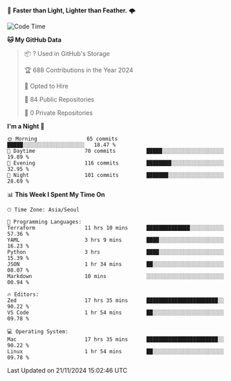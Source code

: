 :rocket: **Faster than Light, Lighter than Feather.** 🌩️


<!--START_SECTION:waka-->
![Code Time](http://img.shields.io/badge/Code%20Time-607%20hrs%208%20mins-blue)

**🐱 My GitHub Data** 

> 📦 ? Used in GitHub's Storage 
 > 
> 🏆 688 Contributions in the Year 2024
 > 
> 💼 Opted to Hire
 > 
> 📜 84 Public Repositories 
 > 
> 🔑 0 Private Repositories 
 > 
**I'm a Night 🦉** 

```text
🌞 Morning                65 commits          █████░░░░░░░░░░░░░░░░░░░░   18.47 % 
🌆 Daytime                70 commits          █████░░░░░░░░░░░░░░░░░░░░   19.89 % 
🌃 Evening                116 commits         ████████░░░░░░░░░░░░░░░░░   32.95 % 
🌙 Night                  101 commits         ███████░░░░░░░░░░░░░░░░░░   28.69 % 
```


📊 **This Week I Spent My Time On** 

```text
🕑︎ Time Zone: Asia/Seoul

💬 Programming Languages: 
Terraform                11 hrs 10 mins      ██████████████░░░░░░░░░░░   57.36 % 
YAML                     3 hrs 9 mins        ████░░░░░░░░░░░░░░░░░░░░░   16.23 % 
Python                   3 hrs               ████░░░░░░░░░░░░░░░░░░░░░   15.39 % 
JSON                     1 hr 34 mins        ██░░░░░░░░░░░░░░░░░░░░░░░   08.07 % 
Markdown                 10 mins             ░░░░░░░░░░░░░░░░░░░░░░░░░   00.94 % 

🔥 Editors: 
Zed                      17 hrs 35 mins      ███████████████████████░░   90.22 % 
VS Code                  1 hr 54 mins        ██░░░░░░░░░░░░░░░░░░░░░░░   09.78 % 

💻 Operating System: 
Mac                      17 hrs 35 mins      ███████████████████████░░   90.22 % 
Linux                    1 hr 54 mins        ██░░░░░░░░░░░░░░░░░░░░░░░   09.78 % 
```


 Last Updated on 21/11/2024 15:02:46 UTC
<!--END_SECTION:waka-->
